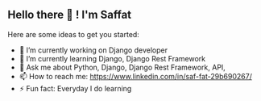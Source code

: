 ## Hello there 👋 ! I'm Saffat

Here are some ideas to get you started:

- 🔭 I’m currently working on Django developer
- 🌱 I’m currently learning Django, Django Rest Framework
- 💬 Ask me about Python, Django, Django Rest Framework, API, 
- 📫 How to reach me: https://www.linkedin.com/in/saf-fat-29b690267/
- ⚡ Fun fact: Everyday I do learning

